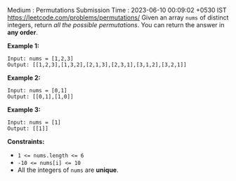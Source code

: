 Medium : Permutations
Submission Time : 2023-06-10 00:09:02 +0530 IST
https://leetcode.com/problems/permutations/
Given an array `nums` of distinct integers, return _all the possible permutations_. You can return the answer in **any order**.

**Example 1:**

```
Input: nums = [1,2,3]
Output: [[1,2,3],[1,3,2],[2,1,3],[2,3,1],[3,1,2],[3,2,1]]

```

**Example 2:**

```
Input: nums = [0,1]
Output: [[0,1],[1,0]]

```

**Example 3:**

```
Input: nums = [1]
Output: [[1]]

```

**Constraints:**

- `1 <= nums.length <= 6`
- `-10 <= nums[i] <= 10`
- All the integers of `nums` are **unique**.
